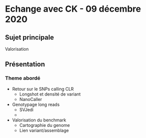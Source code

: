 # Echange avec CK - 09 décembre 2020

## Sujet principale

Valorisation

## Présentation

### Theme abordé

  - Retour sur le SNPs calling CLR
    - Longshot et densité de variant
    - NanoCaller
  - Genotypage long reads
    - SVJedi
    - 
  - Valorisation du benchmark
    - Cartographie du genome
    - Lien variant/assemblage
